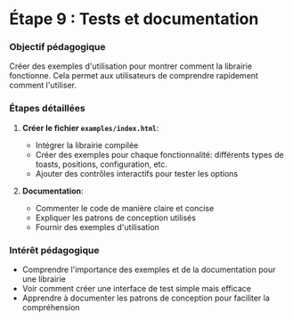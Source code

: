 # Étape 9 : Tests et documentation

### Objectif pédagogique
Créer des exemples d'utilisation pour montrer comment la librairie fonctionne. Cela permet aux utilisateurs de comprendre rapidement comment l'utiliser.

### Étapes détaillées
1. **Créer le fichier `examples/index.html`**:
   - Intégrer la librairie compilée
   - Créer des exemples pour chaque fonctionnalité: différents types de toasts, positions, configuration, etc.
   - Ajouter des contrôles interactifs pour tester les options

2. **Documentation**:
   - Commenter le code de manière claire et concise
   - Expliquer les patrons de conception utilisés
   - Fournir des exemples d'utilisation

### Intérêt pédagogique
- Comprendre l'importance des exemples et de la documentation pour une librairie
- Voir comment créer une interface de test simple mais efficace
- Apprendre à documenter les patrons de conception pour faciliter la compréhension